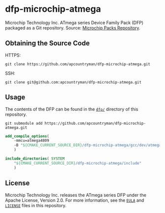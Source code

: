 # dfp-microchip-atmega

Microchip Technology Inc. ATmega series Device Family Pack (DFP) packaged as a Git
repository.
Source: [Microchip Packs Repository](https://packs.download.microchip.com/).

## Obtaining the Source Code

HTTPS:
```shell
git clone https://github.com/apcountryman/dfp-microchip-atmega.git
```
SSH:
```shell
git clone git@github.com:apcountryman/dfp-microchip-atmega.git
```

## Usage

The contents of the DFP can be found in the [`dfp/`](dfp) directory of this repository.

```shell
git submodule add https://github.com/apcountryman/dfp-microchip-atmega.git
```
```CMake
add_compile_options(
    -mmcu=atmega4809
    -B "${CMAKE_CURRENT_SOURCE_DIR}/dfp-microchip-atmega/gcc/dev/atmega4809"
    )

include_directories( SYSTEM
    "${CMAKE_CURRENT_SOURCE_DIR}/dfp-microchip-atmega/include"
    )
```

## License

Microchip Technology Inc. releases the ATmega series DFP under the Apache License, Version
2.0.
For more information, see the [`EULA`](EULA) and [`LICENSE`](LICENSE) files in this
repository.

